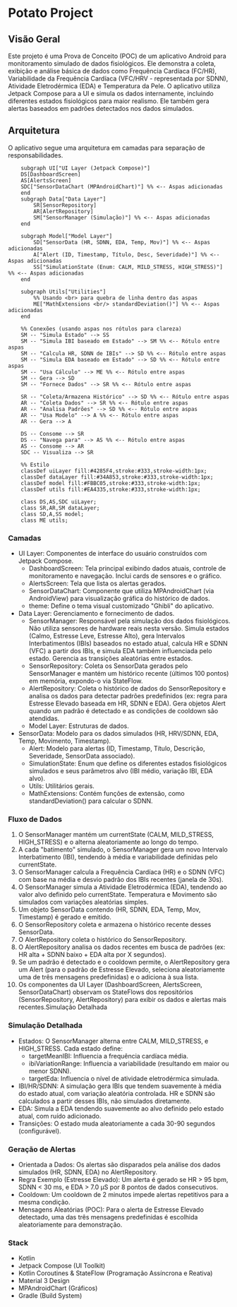 # Potato Project

## Visão Geral

Este projeto é uma Prova de Conceito (POC) de um aplicativo Android para monitoramento simulado de dados fisiológicos. Ele demonstra a coleta, exibição e análise básica de dados como Frequência Cardíaca (FC/HR), Variabilidade da Frequência Cardíaca (VFC/HRV - representada por SDNN), Atividade Eletrodérmica (EDA) e Temperatura da Pele. O aplicativo utiliza Jetpack Compose para a UI e simula os dados internamente, incluindo diferentes estados fisiológicos para maior realismo. Ele também gera alertas baseados em padrões detectados nos dados simulados.

## Arquitetura

O aplicativo segue uma arquitetura em camadas para separação de responsabilidades.

```graph TD
    subgraph UI["UI Layer (Jetpack Compose)"]
    DS[DashboardScreen]
    AS[AlertsScreen]
    SDC["SensorDataChart (MPAndroidChart)"] %% <-- Aspas adicionadas
    end
    subgraph Data["Data Layer"]
        SR[SensorRepository]
        AR[AlertRepository]
        SM["SensorManager (Simulação)"] %% <-- Aspas adicionadas
    end
    
    subgraph Model["Model Layer"]
        SD["SensorData (HR, SDNN, EDA, Temp, Mov)"] %% <-- Aspas adicionadas
        A["Alert (ID, Timestamp, Título, Desc, Severidade)"] %% <-- Aspas adicionadas
        SS["SimulationState (Enum: CALM, MILD_STRESS, HIGH_STRESS)"] %% <-- Aspas adicionadas
    end
    
    subgraph Utils["Utilities"]
        %% Usando <br> para quebra de linha dentro das aspas
        ME["MathExtensions <br/> standardDeviation()"] %% <-- Aspas adicionadas
    end
    
    %% Conexões (usando aspas nos rótulos para clareza)
    SM -- "Simula Estado" --> SS
    SM -- "Simula IBI baseado em Estado" --> SM %% <-- Rótulo entre aspas
    SM -- "Calcula HR, SDNN de IBIs" --> SD %% <-- Rótulo entre aspas
    SM -- "Simula EDA baseado em Estado" --> SD %% <-- Rótulo entre aspas
    SM -- "Usa Cálculo" --> ME %% <-- Rótulo entre aspas
    SM -- Gera --> SD
    SM -- "Fornece Dados" --> SR %% <-- Rótulo entre aspas
    
    SR -- "Coleta/Armazena Histórico" --> SD %% <-- Rótulo entre aspas
    AR -- "Coleta Dados" --> SR %% <-- Rótulo entre aspas
    AR -- "Analisa Padrões" --> SD %% <-- Rótulo entre aspas
    AR -- "Usa Modelo" --> A %% <-- Rótulo entre aspas
    AR -- Gera --> A
    
    DS -- Consome --> SR
    DS -- "Navega para" --> AS %% <-- Rótulo entre aspas
    AS -- Consome --> AR
    SDC -- Visualiza --> SR
  
    %% Estilo
    classDef uiLayer fill:#4285F4,stroke:#333,stroke-width:1px;
    classDef dataLayer fill:#34A853,stroke:#333,stroke-width:1px;
    classDef model fill:#FBBC05,stroke:#333,stroke-width:1px;
    classDef utils fill:#EA4335,stroke:#333,stroke-width:1px;
    
    class DS,AS,SDC uiLayer;
    class SR,AR,SM dataLayer;
    class SD,A,SS model;
    class ME utils;
```

### Camadas
- UI Layer: Componentes de interface do usuário construídos com Jetpack Compose.
    - DashboardScreen: Tela principal exibindo dados atuais, controle de monitoramento e navegação. Inclui cards de sensores e o gráfico.
    - AlertsScreen: Tela que lista os alertas gerados.
    - SensorDataChart: Componente que utiliza MPAndroidChart (via AndroidView) para visualização gráfica do histórico de dados.
    - theme: Define o tema visual customizado "Ghibli" do aplicativo.
- Data Layer: Gerenciamento e fornecimento de dados.
  - SensorManager: Responsável pela simulação dos dados fisiológicos. Não utiliza sensores de hardware reais nesta versão. Simula estados (Calmo, Estresse Leve, Estresse Alto), gera Intervalos Interbatimentos (IBIs) baseados no estado atual, calcula HR e SDNN (VFC) a partir dos IBIs, e simula EDA também influenciada pelo estado. Gerencia as transições aleatórias entre estados.
  - SensorRepository: Coleta os SensorData gerados pelo SensorManager e mantém um histórico recente (últimos 100 pontos) em memória, expondo-o via StateFlow.
  - AlertRepository: Coleta o histórico de dados do SensorRepository e analisa os dados para detectar padrões predefinidos (ex: regra para Estresse Elevado baseada em HR, SDNN e EDA). Gera objetos Alert quando um padrão é detectado e as condições de cooldown são atendidas.
  - Model Layer: Estruturas de dados.
- SensorData: Modelo para os dados simulados (HR, HRV/SDNN, EDA, Temp, Movimento, Timestamp).
  - Alert: Modelo para alertas (ID, Timestamp, Título, Descrição, Severidade, SensorData associado).
  - SimulationState: Enum que define os diferentes estados fisiológicos simulados e seus parâmetros alvo (IBI médio, variação IBI, EDA alvo).
  - Utils: Utilitários gerais.
  - MathExtensions: Contém funções de extensão, como standardDeviation() para calcular o SDNN.

### Fluxo de Dados

1) O SensorManager mantém um currentState (CALM, MILD_STRESS, HIGH_STRESS) e o alterna aleatoriamente ao longo do tempo.
2) A cada "batimento" simulado, o SensorManager gera um novo Intervalo Interbatimento (IBI), tendendo à média e variabilidade definidas pelo currentState.
3) O SensorManager calcula a Frequência Cardíaca (HR) e o SDNN (VFC) com base na média e desvio padrão dos IBIs recentes (janela de 30s).
4) O SensorManager simula a Atividade Eletrodérmica (EDA), tendendo ao valor alvo definido pelo currentState. Temperatura e Movimento são simulados com variações aleatórias simples.
5) Um objeto SensorData contendo (HR, SDNN, EDA, Temp, Mov, Timestamp) é gerado e emitido.
6) O SensorRepository coleta e armazena o histórico recente desses SensorData.
7) O AlertRepository coleta o histórico do SensorRepository.
8) O AlertRepository analisa os dados recentes em busca de padrões (ex: HR alta + SDNN baixo + EDA alta por X segundos).
9) Se um padrão é detectado e o cooldown permite, o AlertRepository gera um Alert (para o padrão de Estresse Elevado, seleciona aleatoriamente uma de três mensagens predefinidas) e o adiciona à sua lista.
10) Os componentes da UI Layer (DashboardScreen, AlertsScreen, SensorDataChart) observam os StateFlows dos repositórios (SensorRepository, AlertRepository) para exibir os dados e alertas mais recentes.Simulação Detalhada
   
### Simulação Detalhada

- Estados: O SensorManager alterna entre CALM, MILD_STRESS, e HIGH_STRESS. Cada estado define:
  - targetMeanIBI: Influencia a frequência cardíaca média.
  - ibiVariationRange: Influencia a variabilidade (resultando em maior ou menor SDNN).
  - targetEda: Influencia o nível de atividade eletrodérmica simulada.
- IBI/HR/SDNN: A simulação gera IBIs que tendem suavemente à média do estado atual, com variação aleatória controlada. HR e SDNN são calculados a partir desses IBIs, não simulados diretamente.
- EDA: Simula a EDA tendendo suavemente ao alvo definido pelo estado atual, com ruído adicionado.
- Transições: O estado muda aleatoriamente a cada 30-90 segundos (configurável).

### Geração de Alertas
- Orientada a Dados: Os alertas são disparados pela análise dos dados simulados (HR, SDNN, EDA) no AlertRepository.
- Regra Exemplo (Estresse Elevado): Um alerta é gerado se HR > 95 bpm, SDNN < 30 ms, e EDA > 7.0 µS por 8 pontos de dados consecutivos.
- Cooldown: Um cooldown de 2 minutos impede alertas repetitivos para a mesma condição.
- Mensagens Aleatórias (POC): Para o alerta de Estresse Elevado detectado, uma das três mensagens predefinidas é escolhida aleatoriamente para demonstração.


### Stack
- Kotlin
- Jetpack Compose (UI Toolkit)
- Kotlin Coroutines & StateFlow (Programação Assíncrona e Reativa)
- Material 3 Design
- MPAndroidChart (Gráficos)
- Gradle (Build System)